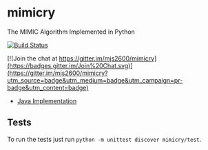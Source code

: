 # mimicry

The MIMIC Algorithm Implemented in Python

[![Build Status](https://travis-ci.org/mjs2600/mimicry.svg?branch=master)](https://travis-ci.org/mjs2600/mimicry)

[![Join the chat at https://gitter.im/mjs2600/mimicry](https://badges.gitter.im/Join%20Chat.svg)](https://gitter.im/mjs2600/mimicry?utm_source=badge&utm_medium=badge&utm_campaign=pr-badge&utm_content=badge)

- [Java Implementation](https://github.com/pushkar/ABAGAIL/blob/9745ce1e402dcf880fe6789055bd2bf537aef709/src/opt/prob/MIMIC.java)

## Tests

To run the tests just run `python -m unittest discover mimicry/test`.
